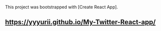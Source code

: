 This project was bootstrapped with [Create React App].

## https://yyyurii.github.io/My-Twitter-React-app/
